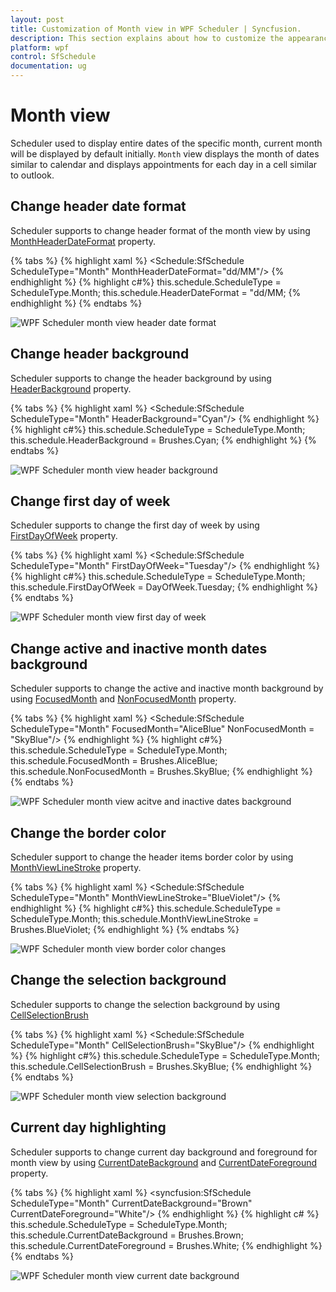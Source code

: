 ```yaml
---
layout: post
title: Customization of Month view in WPF Scheduler | Syncfusion.
description: This section explains about how to customize the appearance and change the date format for Month view in WPF Scheduler.
platform: wpf
control: SfSchedule
documentation: ug
---
```


# Month view
Scheduler used to display entire dates of the specific month, current month will be displayed by default initially. `Month` view displays the month of dates similar to calendar and displays appointments for each day in a cell similar to outlook. 

## Change header date format
Scheduler supports to change header format of the month view by using [MonthHeaderDateFormat](https://help.syncfusion.com/cr/cref_files/wpf/Syncfusion.SfSchedule.WPF~Syncfusion.UI.Xaml.Schedule.SfSchedule~MonthHeaderDateFormat.html) property.

{% tabs %}
{% highlight xaml %}
<Schedule:SfSchedule ScheduleType="Month" MonthHeaderDateFormat="dd/MM"/>
{% endhighlight %}
{% highlight c#%}
this.schedule.ScheduleType = ScheduleType.Month;
this.schedule.HeaderDateFormat = "dd/MM;
{% endhighlight %}
{% endtabs %}

![WPF Scheduler month view header date format](monthview_images/monthview-header-date-fromat.png)

## Change header background
Scheduler supports to change the header background by using [HeaderBackground](https://help.syncfusion.com/cr/cref_files/wpf/Syncfusion.SfSchedule.WPF~Syncfusion.UI.Xaml.Schedule.SfSchedule~HeaderBackground.html) property.

{% tabs %}
{% highlight xaml %}
<Schedule:SfSchedule ScheduleType="Month" HeaderBackground="Cyan"/>
{% endhighlight %}
{% highlight c#%}
this.schedule.ScheduleType = ScheduleType.Month;
this.schedule.HeaderBackground = Brushes.Cyan;
{% endhighlight %}
{% endtabs %}

![WPF Scheduler month view header background](monthview_images/monthview-header-background.png)

## Change first day of week
Scheduler supports to change the first day of week by using [FirstDayOfWeek](https://help.syncfusion.com/cr/cref_files/wpf/Syncfusion.SfSchedule.WPF~Syncfusion.UI.Xaml.Schedule.SfSchedule~FirstDayOfWeek.html) property.

{% tabs %}
{% highlight xaml %}
<Schedule:SfSchedule ScheduleType="Month" FirstDayOfWeek="Tuesday"/>
{% endhighlight %}
{% highlight c#%}
this.schedule.ScheduleType = ScheduleType.Month;
this.schedule.FirstDayOfWeek = DayOfWeek.Tuesday;
{% endhighlight %}
{% endtabs %}

![WPF Scheduler month view first day of week](monthview_images/monthview-first-day-of-week.png)

## Change active and inactive month dates background
Scheduler supports to change the active and inactive month background by using [FocusedMonth](https://help.syncfusion.com/cr/cref_files/wpf/Syncfusion.SfSchedule.WPF~Syncfusion.UI.Xaml.Schedule.SfSchedule~FocusedMonth.html) and [NonFocusedMonth](https://help.syncfusion.com/cr/cref_files/wpf/Syncfusion.SfSchedule.WPF~Syncfusion.UI.Xaml.Schedule.SfSchedule~NonFocusedMonth.html) property.

{% tabs %}
{% highlight xaml %}
<Schedule:SfSchedule ScheduleType="Month" FocusedMonth="AliceBlue" NonFocusedMonth = "SkyBlue"/>
{% endhighlight %}
{% highlight c#%}
this.schedule.ScheduleType = ScheduleType.Month;
this.schedule.FocusedMonth = Brushes.AliceBlue;
this.schedule.NonFocusedMonth = Brushes.SkyBlue;
{% endhighlight %}
{% endtabs %}

![WPF Scheduler month view acitve and inactive dates background](monthview_images/monthview-focused-nonfocused-background.png)

## Change the border color
Scheduler support to change the header items border color by using [MonthViewLineStroke](https://help.syncfusion.com/cr/wpf/Syncfusion.SfSchedule.WPF~Syncfusion.UI.Xaml.Schedule.SfSchedule~MonthViewLineStroke.html) property.

{% tabs %}
{% highlight xaml %}
<Schedule:SfSchedule ScheduleType="Month" MonthViewLineStroke="BlueViolet"/>
{% endhighlight %}
{% highlight c#%}
this.schedule.ScheduleType = ScheduleType.Month;
this.schedule.MonthViewLineStroke = Brushes.BlueViolet;
{% endhighlight %}
{% endtabs %}

![WPF Scheduler month view border color changes](monthview_images/monthview-border-color-changed.png)

## Change the selection background
Scheduler supports to change the selection background by using [CellSelectionBrush](https://help.syncfusion.com/cr/cref_files/wpf/Syncfusion.SfSchedule.WPF~Syncfusion.UI.Xaml.Schedule.SfSchedule~CellSelectionBrush.html)

{% tabs %}
{% highlight xaml %}
<Schedule:SfSchedule ScheduleType="Month" CellSelectionBrush="SkyBlue"/>
{% endhighlight %}
{% highlight c#%}
this.schedule.ScheduleType = ScheduleType.Month;
this.schedule.CellSelectionBrush = Brushes.SkyBlue;
{% endhighlight %}
{% endtabs %}

![WPF Scheduler month view selection background](monthview_images/monthview-cell-selection-brush.png)

## Current day highlighting
Scheduler supports to change current day background and foreground for month view by using [CurrentDateBackground](https://help.syncfusion.com/cr/wpf/Syncfusion.SfSchedule.WPF~Syncfusion.UI.Xaml.Schedule.SfSchedule~CurrentDateBackground.html) and [CurrentDateForeground](https://help.syncfusion.com/cr/wpf/Syncfusion.SfSchedule.WPF~Syncfusion.UI.Xaml.Schedule.SfSchedule~CurrentDateForeground.html) property.

{% tabs %}
{% highlight xaml %}
<syncfusion:SfSchedule ScheduleType="Month" CurrentDateBackground="Brown" CurrentDateForeground="White"/>
{% endhighlight %}
{% highlight c# %}
this.schedule.ScheduleType = ScheduleType.Month;
this.schedule.CurrentDateBackground = Brushes.Brown;
this.schedule.CurrentDateForeground = Brushes.White;
{% endhighlight %}
{% endtabs %}

![WPF Scheduler month view current date background](monthview_images/monthview-currentdate-background.png)